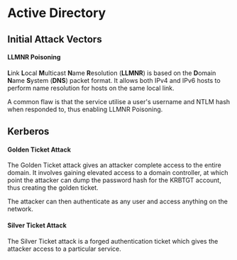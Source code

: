 # Active Directory

## Initial Attack Vectors

#### LLMNR Poisoning

**L**ink **L**ocal **M**ulticast **N**ame **R**esolution (**LLMNR**) is based on the **D**omain **N**ame **S**ystem (**DNS**) packet format.  It allows both IPv4 and IPv6 hosts to perform name resolution for hosts on the same local link.

A common flaw is that the service utilise a user's username and NTLM hash when responded to, thus enabling LLMNR Poisoning.

## Kerberos

#### Golden Ticket Attack

The Golden Ticket attack gives an attacker complete access to the entire domain.  It involves gaining elevated access to a domain controller, at which point the attacker can dump the password hash for the KRBTGT account, thus creating the golden ticket.

The attacker can then authenticate as any user and access anything on the network.

#### Silver Ticket Attack

The Silver Ticket attack is a forged authentication ticket which gives the attacker access to a particular service.